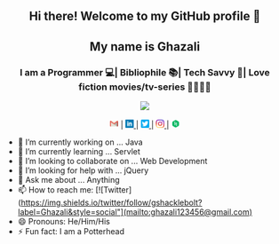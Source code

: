 <div align="center">
  <h2> Hi there! Welcome to my GitHub profile 👋</h2>
  <h2> My name is Ghazali <a href="https://gshacklebolt.github.io" target="_blank"></a> </h2>
  <h3> I am a Programmer 💻| Bibliophile 📚| Tech Savvy 📱| Love fiction movies/tv-series 🤖🧟🧙‍♂️</h3>
 

<a href="https://github.com/gshacklebolt">
  <img src="https://github-readme-stats.vercel.app/api?username=gshacklebolt&count_private=true&show_icons=true&theme=chartreuse-dark" /></a>
  
   <a href="mailto:ghazali123456@gmail.com" target="_blank"><img alt="Gmail" src="./icons/gmail.png" height="15" width="15" /></a> | 
   <a href="https://linkedin.com/in/gshacklebolt" target="_blank"><img alt="LinkedIn" src="./icons/linkedin.png" height="15" width="15" /> </a> | 
   <a href="https://twitter.com/gshacklebolt" target="_blank"><img alt="Twitter" src="./icons/twitter.png" height="15" width="15" /> </a> | 
   <a href="https://instagram.com/gshacklebolt" target="_blank"><img alt="Instagram" src="./icons/insta.png" height="15" width="15" /> </a> | 
   <a href="https://www.hackerrank.com/gshacklebolt" target="_blank"><img alt="Hackerrank" src="./icons/hackerrank.png" height="15" width="15" /> </a>
</div>

- 🔭 I’m currently working on ... Java
- 🌱 I’m currently learning ... Servlet
- 👯 I’m looking to collaborate on ... Web Development
- 🤔 I’m looking for help with ... jQuery
- 💬 Ask me about ... Anything 
- 📫 How to reach me: [![Twitter](https://img.shields.io/twitter/follow/gshacklebolt?label=Ghazali&style=social"](mailto:ghazali123456@gmail.com)
- 😄 Pronouns: He/Him/His
- ⚡ Fun fact: I am a Potterhead

